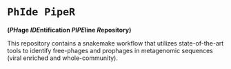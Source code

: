 # `PhIde PipeR`

**(*PH*age *IDE*ntification *PIPE*line *R*epository)**

This repository contains a snakemake workflow that utilizes state-of-the-art tools to identify free-phages and prophages in metagenomic sequences (viral enriched and whole-community).